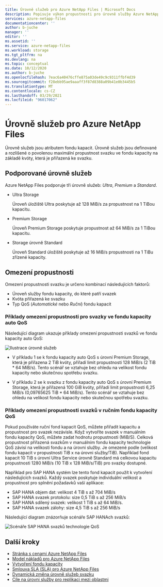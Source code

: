 ```yaml
---
title: Úrovně služeb pro Azure NetApp Files | Microsoft Docs
description: Popisuje výkon propustnosti pro úrovně služby Azure NetApp Files.
services: azure-netapp-files
documentationcenter: ''
author: b-juche
manager: ''
editor: ''
ms.assetid: ''
ms.service: azure-netapp-files
ms.workload: storage
ms.tgt_pltfrm: na
ms.devlang: na
ms.topic: conceptual
ms.date: 10/12/2020
ms.author: b-juche
ms.openlocfilehash: 7eac6a40476cffe875a03de49c9c9311ffbf4d39
ms.sourcegitcommit: f28ebb95ae9aaaff3f87d8388a09b41e0b3445b5
ms.translationtype: MT
ms.contentlocale: cs-CZ
ms.lasthandoff: 03/29/2021
ms.locfileid: "96017062"
---
```

# <a name="service-levels-for-azure-netapp-files"></a>Úrovně služeb pro Azure NetApp Files
Úrovně služeb jsou atributem fondu kapacit. Úrovně služeb jsou definované a rozlišené o povolenou maximální propustnost svazku ve fondu kapacity na základě kvóty, která je přiřazená ke svazku.

## <a name="supported-service-levels"></a>Podporované úrovně služeb

Azure NetApp Files podporuje tři úrovně služeb: *Ultra*, *Premium* a *Standard*. 

* <a name="Ultra"></a>Ultra Storage

    Úroveň úložiště Ultra poskytuje až 128 MiB/s za propustnost na 1 TiBou kapacitu. 

* <a name="Premium"></a>Premium Storage

    Úroveň Premium Storage poskytuje propustnost až 64 MiB/s za 1 TiBou kapacitu. 

* <a name="Standard"></a>Storage úrovně Standard

    Úroveň Standard úložiště poskytuje až 16 MiB/s propustnosti na 1 TiBu zřízené kapacity.

## <a name="throughput-limits"></a>Omezení propustnosti

Omezení propustnosti svazku je určeno kombinací následujících faktorů:
* Úroveň služby fondu kapacity, do které patří svazek
* Kvóta přiřazená ke svazku  
* Typ QoS (*Automatické* nebo *Ruční*) fondu kapacit  

### <a name="throughput-limit-examples-of-volumes-in-an-auto-qos-capacity-pool"></a>Příklady omezení propustnosti pro svazky ve fondu kapacity auto QoS

Následující diagram ukazuje příklady omezení propustnosti svazků ve fondu kapacity auto QoS:

![Ilustrace úrovně služeb](../media/azure-netapp-files/azure-netapp-files-service-levels.png)

* V příkladu 1 se k fondu kapacity auto QoS s úrovní Premium Storage, která je přiřazena 2 TiB kvóty, přiřadí limit propustnosti 128 MiB/s (2 TiB * 64 MiB/s). Tento scénář se vztahuje bez ohledu na velikost fondu kapacity nebo skutečnou spotřebu svazku.

* V příkladu 2 se k svazku z fondu kapacity auto QoS s úrovní Premium Storage, která je přiřazená 100 GiB kvóty, přiřadí limit propustnosti 6,25 MiB/s (0,09765625 TiB * 64 MiB/s). Tento scénář se vztahuje bez ohledu na velikost fondu kapacity nebo skutečnou spotřebu svazku.

### <a name="throughput-limit-examples-of-volumes-in-a-manual-qos-capacity-pool"></a>Příklady omezení propustnosti svazků v ručním fondu kapacity QoS 

Pokud používáte ruční fond kapacit QoS, můžete přiřadit kapacitu a propustnost pro svazek nezávisle. Když vytvoříte svazek v manuálním fondu kapacity QoS, můžete zadat hodnotu propustnosti (MiB/S). Celková propustnost přiřazená svazkům v manuálním fondu kapacity technologie QoS závisí na velikosti fondu a na úrovni služby. Je omezené podle (velikost fondu kapacit v propustnosti TiB x na úrovni služby/TiB). Například fond kapacit 10 TiB s úrovní Ultra Service úrovně Standard má celkovou kapacitu propustnosti 1280 MiB/s (10 TiB x 128 MiB/s/TiB) pro svazky dostupné.

Například pro SAP HANA systém lze tento fond kapacit použít k vytvoření následujících svazků. Každý svazek poskytuje individuální velikost a propustnost pro splnění požadavků vaší aplikace:

* SAP HANA objem dat: velikost 4 TiB s až 704 MiB/s
* SAP HANA svazek protokolu: size 0,5 TiB s až 256 MiB/s
* SAP HANA sdílený svazek: velikost 1 TiB s až 64 MiB/s.
* SAP HANA svazek zálohy: size 4,5 TiB s až 256 MiB/s

Následující diagram znázorňuje scénáře SAP HANAch svazků:

![Scénáře SAP HANA svazků technologie QoS](../media/azure-netapp-files/qos-sap-hana-volume-scenarios.png) 

## <a name="next-steps"></a>Další kroky

- [Stránka s cenami Azure NetApp Files](https://azure.microsoft.com/pricing/details/storage/netapp/)
- [Model nákladů pro Azure NetApp Files](azure-netapp-files-cost-model.md) 
- [Vytvoření fondu kapacity](azure-netapp-files-set-up-capacity-pool.md)
- [Smlouva SLA (SLA) pro Azure NetApp Files](https://azure.microsoft.com/support/legal/sla/netapp/)
- [Dynamická změna úrovně služeb svazku](dynamic-change-volume-service-level.md) 
- [Cíle na úrovni služby pro replikaci mezi oblastmi](cross-region-replication-introduction.md#service-level-objectives)
